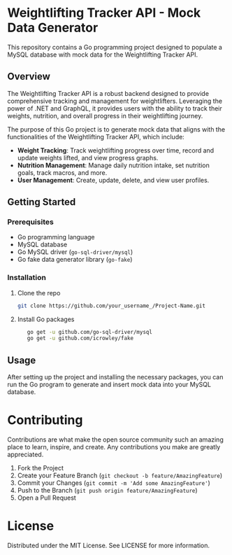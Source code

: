 # Weightlifting Tracker API - Mock Data Generator

This repository contains a Go programming project designed to populate a MySQL database with mock data for the Weightlifting Tracker API.

## Overview

The Weightlifting Tracker API is a robust backend designed to provide comprehensive tracking and management for weightlifters. Leveraging the power of .NET and GraphQL, it provides users with the ability to track their weights, nutrition, and overall progress in their weightlifting journey.

The purpose of this Go project is to generate mock data that aligns with the functionalities of the Weightlifting Tracker API, which include:

- **Weight Tracking**: Track weightlifting progress over time, record and update weights lifted, and view progress graphs.
- **Nutrition Management**: Manage daily nutrition intake, set nutrition goals, track macros, and more.
- **User Management**: Create, update, delete, and view user profiles.

## Getting Started

### Prerequisites

- Go programming language
- MySQL database
- Go MySQL driver (`go-sql-driver/mysql`)
- Go fake data generator library (`go-fake`)

### Installation

1. Clone the repo
   ```sh
   git clone https://github.com/your_username_/Project-Name.git
2. Install Go packages
    ```sh
       go get -u github.com/go-sql-driver/mysql
       go get -u github.com/icrowley/fake

## Usage

After setting up the project and installing the necessary packages, you can run the Go program to generate and insert mock data into your MySQL database.

# Contributing

Contributions are what make the open source community such an amazing place to learn, inspire, and create. Any contributions you make are greatly appreciated.

1. Fork the Project
2. Create your Feature Branch (```git checkout -b feature/AmazingFeature```)
3. Commit your Changes (```git commit -m 'Add some AmazingFeature'```)
4. Push to the Branch (```git push origin feature/AmazingFeature```)
5. Open a Pull Request

# License

Distributed under the MIT License. See LICENSE for more information.
